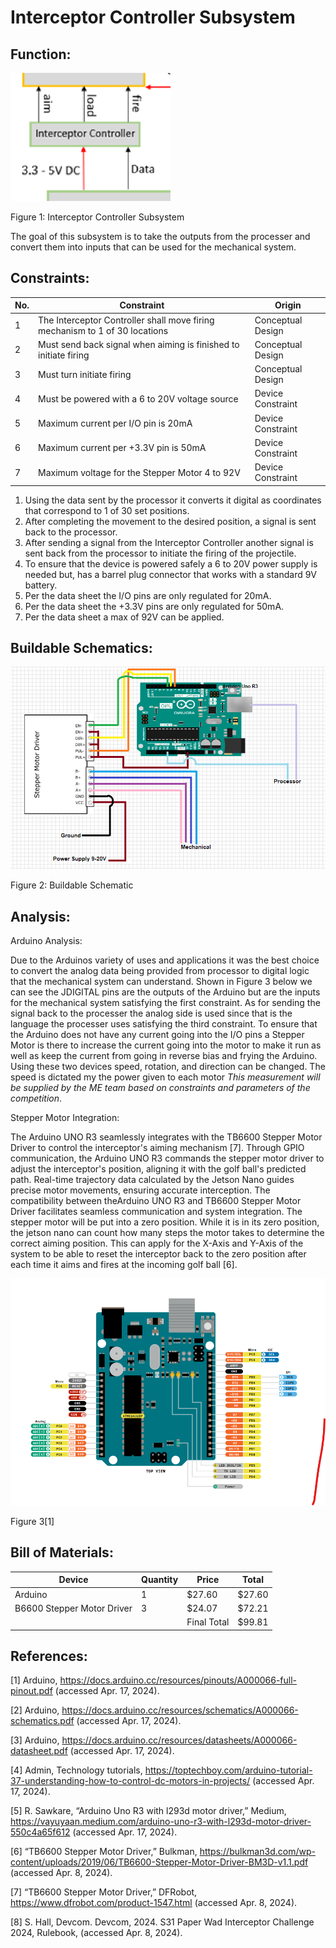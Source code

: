 # Interceptor Controller Subsystem

## **Function:**
![Elaboration Photo](../Images/Controllers/InterceptorController.png)

Figure 1: Interceptor Controller Subsystem

The goal of this subsystem is to take the outputs from the processer and convert them into inputs that can be used for the mechanical system. 

## **Constraints:**

|No.|Constraint|Origin|
|--|------|-------|
|1|The Interceptor Controller shall move firing mechanism to 1 of 30 locations |Conceptual Design|
|2|Must send back signal when aiming is finished to initiate firing | Conceptual Design |
|3|Must turn initiate firing| Conceptual Design
|4|Must be powered with a 6 to 20V voltage source | Device Constraint|
|5|Maximum current per I/O pin is 20mA| Device Constraint|
|6|Maximum current per +3.3V pin is 50mA| Device Constraint|
|7|Maximum voltage for the Stepper Motor 4 to 92V| Device Constraint|




1.	Using the data sent by the processor it converts it digital as coordinates that correspond to 1 of 30 set positions.
2.	After completing the movement to the desired position, a signal is sent back to the processor.
3.	After sending a signal from the Interceptor Controller another signal is sent back from the processor to initiate the firing of the projectile.
4.	To ensure that the device is powered safely a 6 to 20V power supply is needed but, has a barrel plug connector that works with a standard 9V battery.
5.	Per the data sheet the I/O pins are only regulated for 20mA.
6.	Per the data sheet the +3.3V pins are only regulated for 50mA.
7.	Per the data sheet a max of 92V can be applied.


## **Buildable Schematics:**

![Elaboration Photo](../Images/Controllers/Schematic3.png)

Figure 2: Buildable Schematic

## **Analysis:**
Arduino Analysis:

Due to the Arduinos variety of uses and applications it was the best choice to convert the analog data being provided from processor to digital logic that the mechanical system can understand. Shown in Figure 3 below we can see the JDIGITAL pins are the outputs of the Arduino but are the inputs for the mechanical system satisfying the first constraint. As for sending the signal back to the processer the analog side is used since that is the language the processer uses satisfying the third constraint. To ensure that the Arduino does not have any current going into the I/O pins a Stepper Motor is there to increase the current going into the motor to make it run as well as keep the current from going in reverse bias and frying the Arduino. Using these two devices speed, rotation, and direction can be changed. The speed is dictated my the power given to each motor *This measurement will be supplied by the ME team based on constraints and parameters of the competition*.

Stepper Motor Integration:

The Arduino UNO R3 seamlessly integrates with the TB6600 Stepper Motor Driver to control the interceptor's aiming mechanism [7]. Through GPIO communication, the Arduino UNO R3 commands the stepper motor driver to adjust the interceptor's position, aligning it with the golf ball's predicted path. Real-time trajectory data calculated by the Jetson Nano guides precise motor movements, ensuring accurate interception. The compatibility between theArduino UNO R3 and TB6600 Stepper Motor Driver facilitates seamless communication and system integration. The stepper motor will be put into a zero position. While it is in its zero position, the jetson nano can count how many steps the motor takes to determine the correct aiming position. This can apply for the X-Axis and Y-Axis of the system to be able to reset the interceptor back to the zero position after each time it aims and fires at the incoming golf ball [6].

![Elaboration Photo](../Images/Controllers/Arduino.png)

Figure 3[1]


## **Bill of Materials:**

|Device|Quantity|Price|Total|
|-------|---|---------|-------------|
| Arduino |1|$27.60|$27.60|
|B6600 Stepper Motor Driver|3|$24.07|$72.21|
| | |Final Total|$99.81|

## **References:**
[1] Arduino, https://docs.arduino.cc/resources/pinouts/A000066-full-pinout.pdf (accessed Apr. 17, 2024). 

[2] Arduino, https://docs.arduino.cc/resources/schematics/A000066-schematics.pdf (accessed Apr. 17, 2024). 

[3] Arduino, https://docs.arduino.cc/resources/datasheets/A000066-datasheet.pdf (accessed Apr. 17, 2024). 

[4] Admin, Technology tutorials, https://toptechboy.com/arduino-tutorial-37-understanding-how-to-control-dc-motors-in-projects/ (accessed Apr. 17, 2024). 

[5] R. Sawkare, “Arduino Uno R3 with l293d motor driver,” Medium, https://vayuyaan.medium.com/arduino-uno-r3-with-l293d-motor-driver-550c4a65f612 (accessed Apr. 17, 2024). 

[6] “TB6600 Stepper Motor Driver,” Bulkman, https://bulkman3d.com/wp-content/uploads/2019/06/TB6600-Stepper-Motor-Driver-BM3D-v1.1.pdf (accessed Apr. 8, 2024).

[7] “TB6600 Stepper Motor Driver,” DFRobot, https://www.dfrobot.com/product-1547.html (accessed Apr. 8, 2024).

[8] S. Hall, Devcom. Devcom, 2024. S31 Paper Wad Interceptor Challenge 2024, Rulebook, (accessed Apr. 8, 2024).
